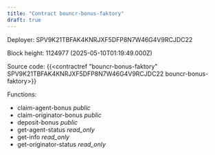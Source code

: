 ```yaml
---
title: "Contract bouncr-bonus-faktory"
draft: true
---
```

Deployer: SPV9K21TBFAK4KNRJXF5DFP8N7W46G4V9RCJDC22


 



Block height: 1124977 (2025-05-10T01:19:49.000Z)

Source code: {{<contractref "bouncr-bonus-faktory" SPV9K21TBFAK4KNRJXF5DFP8N7W46G4V9RCJDC22 bouncr-bonus-faktory>}}

Functions:

* claim-agent-bonus _public_
* claim-originator-bonus _public_
* deposit-bonus _public_
* get-agent-status _read_only_
* get-info _read_only_
* get-originator-status _read_only_
